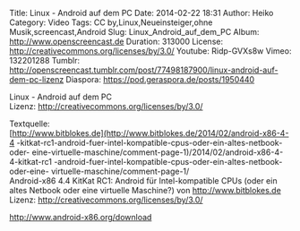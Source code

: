 Title: Linux - Android auf dem PC
Date: 2014-02-22 18:31
Author: Heiko
Category: Video
Tags: CC by,Linux,Neueinsteiger,ohne Musik,screencast,Android
Slug: Linux_Android_auf_dem_PC
Album: http://www.openscreencast.de
Duration: 313000
License: http://creativecommons.org/licenses/by/3.0/
Youtube: Ridp-GVXs8w
Vimeo: 132201288
Tumblr: http://openscreencast.tumblr.com/post/77498187900/linux-android-auf-dem-pc-lizenz
Diaspora: https://pod.geraspora.de/posts/1950440

Linux - Android auf dem PC  
Lizenz: <http://creativecommons.org/licenses/by/3.0/>  
  
Textquelle:  
[http://www.bitblokes.de](http://www.bitblokes.de/2014/02/android-x86-4-4
-kitkat-rc1-android-fuer-intel-kompatible-cpus-oder-ein-altes-netbook-oder-
eine-virtuelle-maschine/comment-page-1)/2014/02/android-x86-4-4-kitkat-rc1
-android-fuer-intel-kompatible-cpus-oder-ein-altes-netbook-oder-eine-
virtuelle-maschine/comment-page-1/  
Android-x86 4.4 KitKat RC1: Android für Intel-kompatible CPUs (oder ein altes
Netbook oder eine virtuelle Maschine?) von <http://www.bitblokes.de>  
Lizenz: <http://creativecommons.org/licenses/by/3.0/>  
  
<http://www.android-x86.org/download>

